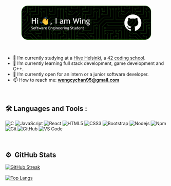 <p align="center">
  <img src="./header.png" alt="header" width="80%"/>
</p>

<br>

- 🔭 I’m currently studying at a [Hive Helsinki](https://www.hive.fi/en/), a [42 coding school](https://42.fr/en/homepage/).
- 🌱 I’m currently learning full stack development, game development and C++.
- 🏢 I’m currently open for an intern or a junior software developer.
- 📫 How to reach me: **wengcychan95@gmail.com**

<br>

## :hammer_and_wrench: Languages and Tools :

![C](http://img.shields.io/badge/-C-A8B9CC?style=flat-square&logo=c&logoColor=ffffff)
![JavaScript](https://img.shields.io/badge/-JavaScript-%23F7DF1C?style=flat-square&logo=javascript&logoColor=000000&labelColor=%23F7DF1C&color=%23FFCE5A)
![React](https://img.shields.io/badge/-React-61DAFB?style=flat-square&logo=react&logoColor=ffffff)
![HTML5](https://img.shields.io/badge/-HTML5-%23E44D27?style=flat-square&logo=html5&logoColor=ffffff)
![CSS3](https://img.shields.io/badge/-CSS3-%231572B6?style=flat-square&logo=css3)
![Bootstrap](https://img.shields.io/badge/-Bootstrap-563D7C?style=flat-square&logo=Bootstrap)
![Nodejs](https://img.shields.io/badge/-Nodejs-339933?style=flat-square&logo=Node.js&logoColor=ffffff)
![Npm](https://img.shields.io/badge/-npm-CB3837?style=flat-square&logo=npm)
![Git](https://img.shields.io/badge/-Git-%23F05032?style=flat-square&logo=git&logoColor=%23ffffff)
![GitHub](https://img.shields.io/badge/-GitHub-181717?style=flat-square&logo=github)
![VS Code](http://img.shields.io/badge/-VS%20Code-007ACC?style=flat-square&logo=visual-studio-code&logoColor=ffffff)

<br>

## ⚙️ &nbsp;GitHub Stats

[![GitHub Streak](http://github-readme-streak-stats.herokuapp.com?user=wengcychan&theme=dark&background=000000)](https://git.io/streak-stats)  
<br>
[![Top Langs](https://github-readme-stats.vercel.app/api/top-langs/?username=wengcychan&layout=compact&theme=vision-friendly-dark)](https://github.com/anuraghazra/github-readme-stats)
